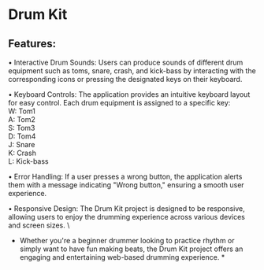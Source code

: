 # Drum Kit

## Features:

• Interactive Drum Sounds: Users can produce sounds of different drum equipment such as toms, snare, crash, and kick-bass by interacting with the corresponding icons or pressing the 
designated keys on their keyboard.

• Keyboard Controls: The application provides an intuitive keyboard layout for easy control. Each drum equipment is assigned to a specific key: \
W: Tom1 \
A: Tom2 \
S: Tom3 \
D: Tom4 \
J: Snare \
K: Crash \
L: Kick-bass 

• Error Handling: If a user presses a wrong button, the application alerts them with a message indicating "Wrong button," ensuring a smooth user experience.

• Responsive Design: The Drum Kit project is designed to be responsive, allowing users to enjoy the drumming experience across various devices and screen sizes. \

* Whether you're a beginner drummer looking to practice rhythm or simply want to have fun making beats, the Drum Kit project offers an engaging and entertaining web-based drumming experience. *
